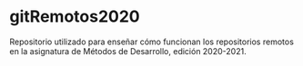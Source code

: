 # gitRemotos2020
Repositorio utilizado para enseñar cómo funcionan los repositorios remotos en la asignatura de Métodos de Desarrollo, edición 2020-2021. 
